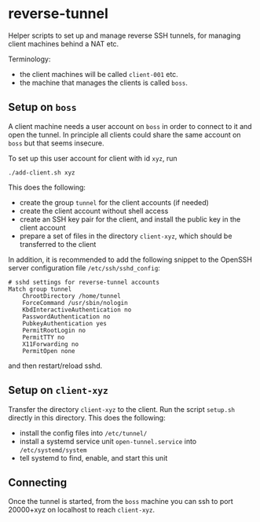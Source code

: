 reverse-tunnel
==============

Helper scripts to set up and manage reverse SSH tunnels, for
managing client machines behind a NAT etc.

Terminology:
- the client machines will be called `client-001` etc.
- the machine that manages the clients is called `boss`.


Setup on `boss`
---------------

A client machine needs a user account on `boss` in order to
connect to it and open the tunnel. In principle all clients could
share the same account on `boss` but that seems insecure.

To set up this user account for client with id `xyz`, run

    ./add-client.sh xyz

This does the following:
- create the  group `tunnel` for the client accounts (if needed)
- create the client account without shell access
- create an SSH key pair for the client, and install the public key in the client account
- prepare a set of files in the directory `client-xyz`, which should be transferred to the client

In addition, it is recommended to add the following snippet to the OpenSSH
server configuration file `/etc/ssh/sshd_config`:
```
# sshd settings for reverse-tunnel accounts
Match group tunnel
    ChrootDirectory /home/tunnel
    ForceCommand /usr/sbin/nologin
    KbdInteractiveAuthentication no
    PasswordAuthentication no
    PubkeyAuthentication yes
    PermitRootLogin no
    PermitTTY no
    X11Forwarding no
    PermitOpen none
```
and then restart/reload sshd.


Setup on `client-xyz`
---------------------

Transfer the directory `client-xyz` to the client.
Run the script `setup.sh` directly in this directory.
This does the following:
- install the config files into `/etc/tunnel/`
- install a systemd service unit `open-tunnel.service` into `/etc/systemd/system`
- tell systemd to find, enable, and start this unit


Connecting
----------

Once the tunnel is started, from the `boss` machine you can ssh to port 20000+xyz on localhost
to reach `client-xyz`.

